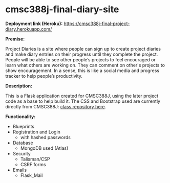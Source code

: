 # cmsc388j-final-diary-site

**Deployment link (Heroku):** https://cmsc388j-final-project-diary.herokuapp.com/

**Premise:**

Project Diaries is a site where people can sign up to create project diaries and make diary entries on their progress until they complete the project. People will be able to see other people’s projects to feel encouraged or learn what others are working on. They can comment on other's projects to show encouragement. In a sense, this is like a social media and progress tracker to help people’s productivity.

**Description:**

This is a Flask application created for CMSC388J, using the later project code as a base to help build it. The CSS and Bootstrap used are currently directly from CMSC388J: [class repository here](https://github.com/CMSC388J/cmsc388j-spring21).

**Functionality:**

* Blueprints
* Registration and Login
  * with hashed passwords
* Database
  * MongoDB used (Atlas)
* Security
  * Talisman/CSP
  * CSRF forms
* Emails
  * Flask_Mail
